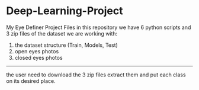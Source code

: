 # Deep-Learning-Project
My Eye Definer Project Files
in this repository we have 6 python scripts
and 3 zip files of the dataset we are working with:
  1. the dataset structure (Train, Models, Test)
  2. open eyes photos
  3. closed eyes photos
--------------------------------------------
the user need to download the 3 zip files
extract them
and put each class on its desired place.
